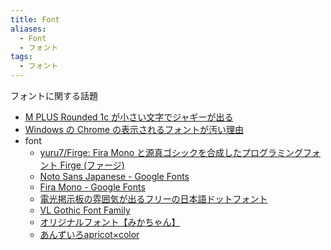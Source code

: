 ```yaml
---
title: Font
aliases:
  - Font
  - フォント
tags:
  - フォント
---
```


フォントに関する話題

- [M PLUS Rounded 1c が小さい文字でジャギーが出る](../../../d/2022/01/07/Google_Chrome_フォント_M_PLUS_Rounded_1c_が小さい文字でジャギーが出る.md)
- [Windows の Chrome の表示されるフォントが汚い理由](../../../d/2022/04/05/Windows%20の%20Chrome%20の表示されるフォントが汚い理由.md)
- font
  - [yuru7/Firge: Fira Mono と源真ゴシックを合成したプログラミングフォント Firge \(ファージ\)](https://github.com/yuru7/Firge)
  - [Noto Sans Japanese \- Google Fonts](https://fonts.google.com/noto/specimen/Noto+Sans+JP)
  - [Fira Mono \- Google Fonts](https://fonts.google.com/specimen/Fira+Mono)
  - [電光掲示板の雰囲気が出るフリーの日本語ドットフォント](https://at.sachi-web.com/font_electronic-billboards.html)
  - [VL Gothic Font Family](http://vlgothic.dicey.org/)
  - [オリジナルフォント【みかちゃん】](http://www.mia-lab.com/mf/)
  - [あんずいろapricot×color](http://www8.plala.or.jp/p_dolce/)


